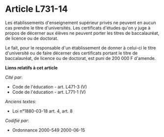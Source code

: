 # Article L731-14

Les établissements d'enseignement supérieur privés ne peuvent en aucun cas prendre le titre d'universités. Les certificats
d'études qu'on y juge à propos de décerner aux élèves ne peuvent porter les titres de baccalauréat, de licence ou de
doctorat.

Le fait, pour le responsable d'un établissement de donner à celui-ci le titre d'université ou de faire décerner des
certificats portant le titre de baccalauréat, de licence ou de doctorat, est puni de 200 000 F d'amende.

**Liens relatifs à cet article**

_Cité par_:

  - Code de l'éducation - art. L471-3 (V)
  - Code de l'éducation - art. L771-1 (V)

_Anciens textes_:

  - Loi n°1880-03-18 art. 4, art. 8

_Codifié par_:

  - Ordonnance 2000-549 2000-06-15
